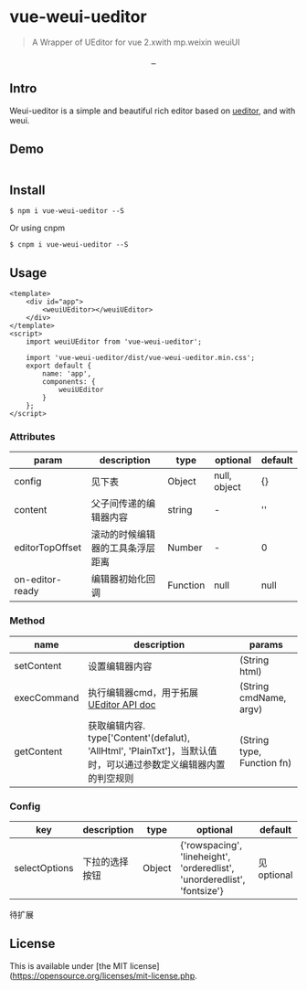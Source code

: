 # vue-weui-ueditor

> A Wrapper of UEditor for vue 2.xwith mp.weixin weuiUI

<p align="center">
	<a href="https://github.com/yiwuyu/vue-weui-ueditor">
		<img src="https://img.shields.io/badge/build-passing-brightgreen.svg" alt="">
		<img src="https://img.shields.io/badge/npm-v0.2.0-blue.svg" alt="">
		<img src="https://img.shields.io/badge/license-MIT-blue.svg" alt="">
	</a>
</p>

## Intro

Weui-ueditor is a simple and beautiful rich editor based on [ueditor](http://ueditor.baidu.com/website/), and with weui.

## Demo
<img src="https://www.lagou.com/i/image/M00/39/4B/CgpEMllFQOaAGoH1AEKppVWnNK4696.gif" alt="">

## Install

```
$ npm i vue-weui-ueditor --S
```
Or using cnpm

```
$ cnpm i vue-weui-ueditor --S
```

## Usage

```
<template>
	<div id="app">
		<weuiUEditor></weuiUEditor>
	</div>
</template>
<script>
	import weuiUEditor from 'vue-weui-ueditor';

	import 'vue-weui-ueditor/dist/vue-weui-ueditor.min.css';
	export default {
		name: 'app',
		components: {
			weuiUEditor
		}
	};
</script>

```

### Attributes
| param  | description | type | optional | default |
| ------ | ----------- | ---- | -------- | ------- |
| config | 见下表 | Object | null, object | {} |
| content | 父子间传递的编辑器内容 | string | - | '' |
| editorTopOffset | 滚动的时候编辑器的工具条浮层距离 | Number | - | 0 |
| on-editor-ready | 编辑器初始化回调 | Function | null | null |

### Method
| name | description | params |
| --- | --- | -- |
| setContent | 设置编辑器内容 | (String html)
| execCommand | 执行编辑器cmd，用于拓展 [UEditor API doc](http://ueditor.baidu.com/doc/) | (String cmdName, argv)
| getContent | 获取编辑内容. type['Content'(defalut), 'AllHtml', 'PlainTxt']，当默认值时，可以通过参数定义编辑器内置的判空规则 | (String type, Function fn) |

### Config
| key | description | type | optional | default |
| --- | ---- | -- | --- | --- |
| selectOptions | 下拉的选择按钮 | Object | {'rowspacing', 'lineheight', 'orderedlist', 'unorderedlist', 'fontsize'} | 见optional

待扩展




## License

This is available under [the MIT license](https://opensource.org/licenses/mit-license.php.
